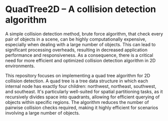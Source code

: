 # QuadTree2D &ndash; A collision detection algorithm

A simple collision detection method, brute force algorithm, 
that check every pair of objects in a scene, can be highly computationally 
expensive, especially when dealing with a large number of objects. 
This can lead to significant processing overheads, 
resulting in decreased application performance and responsiveness. 
As a consequence, there is a critical need for more efficient and 
optimized collision detection algorithm in 2D environments.

This repository focuses on implementing a quad tree algorithm 
for 2D collision detection. A quad tree is a tree data structure in which 
each internal node has exactly four children: northwest, northeast, southwest, and southeast. 
It's particularly well-suited for spatial partitioning tasks, as it recursively
divides space into quadrants, allowing for efficient querying of objects 
within specific regions. The algorithm reduces the number of pairwise
collision checks required, making it highly efficient for scenarios 
involving a large number of objects.
